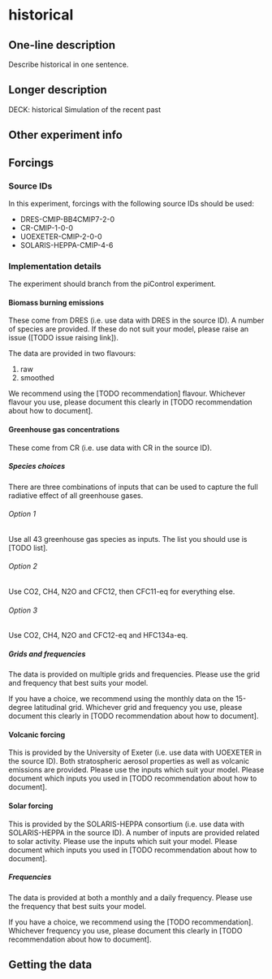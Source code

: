 <!--- This file contains a number of sections -->
<!--- They are bounded by comments like this -->
<!--- Do not edit these sections by hand -->
<!--- Start title -->
# historical
<!--- End title -->

## One-line description

<!--- Start one-line-description -->
Describe historical in one sentence.
<!--- End one-line-description -->

## Longer description

<!--- Start longer-description -->
DECK: historical
 Simulation of the recent past
<!--- End longer-description -->

## Other experiment info

<!--- Start other-experiment-info -->
<!--- End other-experiment-info -->

## Forcings

<!--- Start forcings -->
### Source IDs

In this experiment, forcings with the following source IDs should be used:

<!--- TODO: auto-generated ESGF links -->

- DRES-CMIP-BB4CMIP7-2-0
- CR-CMIP-1-0-0
- UOEXETER-CMIP-2-0-0
- SOLARIS-HEPPA-CMIP-4-6

### Implementation details

<!--- TODO?: auto-generate this from some common machine-readable file? -->

The experiment should branch from the piControl experiment.

#### Biomass burning emissions

These come from DRES
(i.e. use data with DRES in the source ID).
A number of species are provided.
If these do not suit your model,
please raise an issue ([TODO issue raising link]).

The data are provided in two flavours:

1. raw
1. smoothed

We recommend using the [TODO recommendation] flavour.
Whichever flavour you use, please document this clearly
in [TODO recommendation about how to document].

#### Greenhouse gas concentrations

These come from CR
(i.e. use data with CR in the source ID).

##### Species choices

There are three combinations of inputs that can be used
to capture the full radiative effect of all greenhouse gases.

###### Option 1

Use all 43 greenhouse gas species as inputs.
The list you should use is [TODO list].

###### Option 2

Use CO2, CH4, N2O and CFC12, then CFC11-eq for everything else.

###### Option 3

Use CO2, CH4, N2O and CFC12-eq and HFC134a-eq.

##### Grids and frequencies

The data is provided on multiple grids and frequencies.
Please use the grid and frequency that best suits your model.

If you have a choice,
we recommend using the monthly data on the 15-degree latitudinal grid.
Whichever grid and frequency you use, please document this clearly
in [TODO recommendation about how to document].

#### Volcanic forcing

This is provided by the University of Exeter
(i.e. use data with UOEXETER in the source ID).
Both stratospheric aerosol properties as well as volcanic emissions are provided.
Please use the inputs which suit your model.
Please document which inputs you used
in [TODO recommendation about how to document].

#### Solar forcing

This is provided by the SOLARIS-HEPPA consortium
(i.e. use data with SOLARIS-HEPPA in the source ID).
A number of inputs are provided related to solar activity.
Please use the inputs which suit your model.
Please document which inputs you used
in [TODO recommendation about how to document].

##### Frequencies

The data is provided at both a monthly and a daily frequency.
Please use the frequency that best suits your model.

If you have a choice,
we recommend using the [TODO recommendation].
Whichever frequency you use, please document this clearly
in [TODO recommendation about how to document].
<!--- End forcings -->

## Getting the data

<!--- TODO: auto-generate this -->
